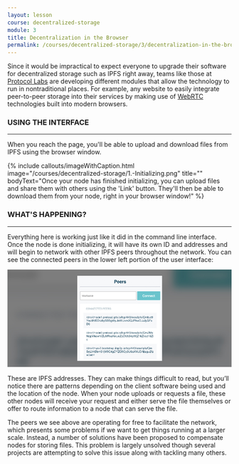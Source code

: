 ```yaml
---
layout: lesson
course: decentralized-storage
module: 3
title: Decentralization in the Browser
permalink: /courses/decentralized-storage/3/decentralization-in-the-browser/
---
```

<span class="openingParagraph">
Since it would be impractical to expect everyone to upgrade their software for decentralized storage such as IPFS right away, teams like those at <a href="https://protocol.ai/" target="_blank" rel="noopener noreferrer">Protocol Labs</a> are developing different modules that allow the technology to run in nontraditional places. For example, any website to easily integrate peer-to-peer storage into their services by making use of <a href="https://en.wikipedia.org/wiki/WebRTC">WebRTC</a> technologies built into modern browsers.</span>
&nbsp;

<h3>USING THE INTERFACE</h3>

<hr />

When you reach the page, you'll be able to upload and download files from IPFS using the browser window.

{% include callouts/imageWithCaption.html
	image="/courses/decentralized-storage/1.-Initializing.png"
	title=""
	bodyText="Once your node has finished initializing, you can upload files and share them with others using the 'Link' button. They'll then be able to download them from your node, right in your browser window!"
%}

<h4></h4>

<h3>WHAT'S HAPPENING?</h3>

<hr />

Everything here is working just like it did in the command line interface. Once the node is done initializing, it will have its own ID and addresses and will begin to network with other IPFS peers throughout the network. You can see the connected peers in the lower left portion of the user interface:

<img src="/assets/img/courses/decentralized-storage/Peers.jpg" />

These are IPFS addresses. They can make things difficult to read, but you’ll notice there are patterns
depending on the client software being used and the location of the node. When your node uploads or requests a file, these other nodes will receive your request and either serve the file themselves or offer to route information to a node that can serve the file.

The peers we see above are operating for free to facilitate the network, which presents some problems if we want to get things running at a larger scale. Instead, a number of solutions have been proposed to compensate nodes for storing files. This problem is largely unsolved though several projects are attempting to solve this issue along with tackling many others.
